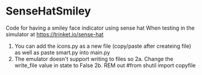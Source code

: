 # SenseHatSmiley
Code for having a smiley face indicator using sense hat
When testing in the simulator at https://trinket.io/sense-hat
1. You can add the icons.py as a new file (copy/paste after createing file) as well as paste smart.py into main.py
2. The emulator doesn't support writing to files so
2a. Change the write_file value in state to False
2b. REM out #from shutil import copyfile
